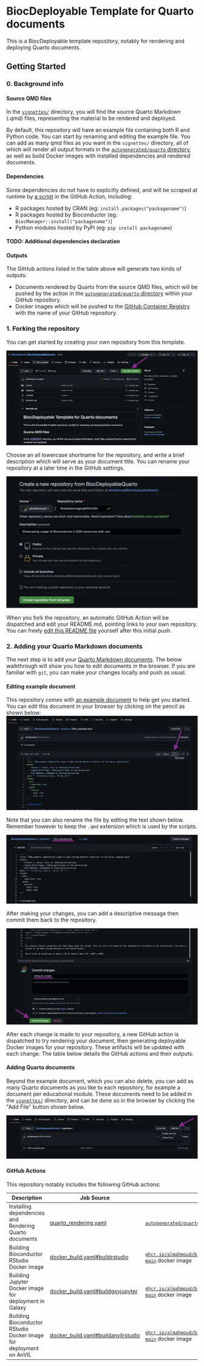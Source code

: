 # BiocDeployable Template for Quarto documents

This is a BiocDeployable template repository, notably for rendering and deploying Quarto documents.

## Getting Started

### 0. Background info

#### Source QMD files

In the [`vignettes/`](./vignettes) directory, you will find the source Quarto Markdown (.qmd) files,
representing the material to be rendered and deployed.

By default, this repository will have an example file containing both R and Python code.
You can start by renaming and editing the example file.
You can add as many qmd files as you want in the `vignettes/` directory, all of which will render all
output formats in the [`autogenerated/quarto` directory](./autogenerated/quarto), as well as build
Docker images with installed dependencies and rendered documents.

#### Dependencies

Some dependencies do not have to explicitly defined, and will be scraped at runtime by [a script](.github/scripts/install_missing.sh)
in the GitHub Action, including:
  - R packages hosted by CRAN (eg: `install.packages("packagename")`)
  - R packages hosted by Bioconductor (eg: `BiocManager::install("packagename")`)
  - Python modules hosted by PyPi (eg: `pip install packagename`)

#### TODO: Additional dependencies declaration

#### Outputs

The GitHub actions listed in the table above will generate two kinds of outputs:
  - Documents rendered by Quarto from the source QMD files, which will be pushed by the action in the [`autogenerated/quarto` directory](./autogenerated/quarto) within your GitHub repository.
  - Docker images which will be pushed to the [GitHub Container Registry](https://docs.github.com/en/packages/working-with-a-github-packages-registry/working-with-the-container-registry) with the name of your GitHub repository.

### 1. Forking the repository

You can get started by creating your own repository from this template.

![use-template-button](screenshots/getting-started-1.png)

Choose an all lowercase shortname for the repository, and write a brief description
which will serve as your document title. You can rename your repository at a later time in the GitHub settings.

![choose-names](screenshots/getting-started-2.png)

When you fork the repository, an automatic GitHub Action will be dispatched and edit your 
README.md, pointing links to your own repository. You can freely [edit this README file](./README.md) yourself after this initial push.

### 2. Adding your Quarto Markdown documents

The next step is to add your [Quarto Markdown documents](https://quarto.org/docs/authoring/markdown-basics.html).
The below walkthrough will show you how to edit documents in the browser. If you are familiar
with `git`, you can make your changes locally and push as usual.

#### Editing example document

This repository comes with [an example document](./vignettes/OSN_example.qmd) to help get you started.
You can edit this document in your browser by clicking on the pencil as shown below:
![pencil-to-edit](screenshots/getting-started-3.png)

Note that you can also rename the file by editing the text shown below. Remember however to keep the `.qmd` extension which is used by the scripts.

![renaming](screenshots/getting-started-4.png)

After making your changes, you can add a descriptive message then commit them back to the repository.

![committing](screenshots/getting-started-5.png)

After each change is made to your repository, a new GitHub action is dispatched to try 
rendering your document, then generating deployable Docker images for your repository.
These artifacts will be updated with each change. The table below details the GitHub actions
and their outputs.

#### Adding Quarto documents

Beyond the example document, which you can also delete, you can add as many Quarto documents
as you like to each repository, for example a document per educational module. These documents
need to be added in the [`vignettes/`](./vignettes) directory, and can be done so in the 
browser by clicking the "Add File" button shown below.

![add-file](screenshots/getting-started-6.png)

#### GitHub Actions 

This repository notably includes the following GitHub actions:

| Description                                                        | Job Source                                                                       | Outputs                                                                    | Trigger             |
|--------------------------------------------------------------------|----------------------------------------------------------------------------------|----------------------------------------------------------------------------|---------------------|
| Installing dependencies and Rendering Quarto documents             | [quarto_rendering.yaml](./.github/workflows/quarto_rendering.yaml#L6)               | [`autogenerated/quarto` directory](./autogenerated/quarto)                 | Every pushed commit |
| Building Bioconductor RStudio Docker image                         | [docker_build.yaml#buildrstudio](./.github/workflows/quarto_rendering.yaml#L44)       | [`ghcr.io/almahmoud/biocdeployablequarto:biocrstudio-main`](https://ghcr.io/almahmoud/biocdeployablequarto:biocrstudio-main) docker image | Every pushed commit |
| Building Jupyter Docker image for deployment in Galaxy             | [docker_build.yaml#buildgxyjupyter](./.github/workflows/quarto_rendering.yaml#L74)   | [`ghcr.io/almahmoud/biocdeployablequarto:gxyjupyter-main`](https://ghcr.io/almahmoud/biocdeployablequarto:gxyjupyter-main) docker image | Every pushed commit |
| Building Bioconductor RStudio Docker image for deployment on AnVIL | [docker_build.yaml#buildanvilrstudio](./.github/workflows/quarto_rendering.yaml#L104) | [`ghcr.io/almahmoud/biocdeployablequarto:biocanvil-main`](https://ghcr.io/almahmoud/biocdeployablequarto:biocanvil-main) docker image  | Every pushed commit |

